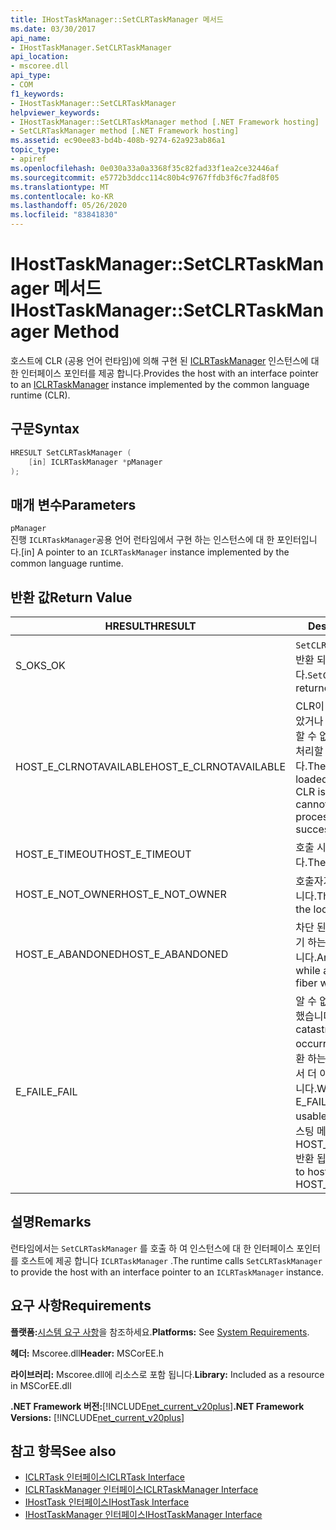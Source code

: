```yaml
---
title: IHostTaskManager::SetCLRTaskManager 메서드
ms.date: 03/30/2017
api_name:
- IHostTaskManager.SetCLRTaskManager
api_location:
- mscoree.dll
api_type:
- COM
f1_keywords:
- IHostTaskManager::SetCLRTaskManager
helpviewer_keywords:
- IHostTaskManager::SetCLRTaskManager method [.NET Framework hosting]
- SetCLRTaskManager method [.NET Framework hosting]
ms.assetid: ec90ee83-bd4b-408b-9274-62a923ab86a1
topic_type:
- apiref
ms.openlocfilehash: 0e030a33a0a3368f35c82fad33f1ea2ce32446af
ms.sourcegitcommit: e5772b3ddcc114c80b4c9767ffdb3f6c7fad8f05
ms.translationtype: MT
ms.contentlocale: ko-KR
ms.lasthandoff: 05/26/2020
ms.locfileid: "83841830"
---
```

# <a name="ihosttaskmanagersetclrtaskmanager-method"></a><span data-ttu-id="592dd-102">IHostTaskManager::SetCLRTaskManager 메서드</span><span class="sxs-lookup"><span data-stu-id="592dd-102">IHostTaskManager::SetCLRTaskManager Method</span></span>
<span data-ttu-id="592dd-103">호스트에 CLR (공용 언어 런타임)에 의해 구현 된 [ICLRTaskManager](iclrtaskmanager-interface.md) 인스턴스에 대 한 인터페이스 포인터를 제공 합니다.</span><span class="sxs-lookup"><span data-stu-id="592dd-103">Provides the host with an interface pointer to an [ICLRTaskManager](iclrtaskmanager-interface.md) instance implemented by the common language runtime (CLR).</span></span>  
  
## <a name="syntax"></a><span data-ttu-id="592dd-104">구문</span><span class="sxs-lookup"><span data-stu-id="592dd-104">Syntax</span></span>  
  
```cpp  
HRESULT SetCLRTaskManager (  
    [in] ICLRTaskManager *pManager  
);  
```  
  
## <a name="parameters"></a><span data-ttu-id="592dd-105">매개 변수</span><span class="sxs-lookup"><span data-stu-id="592dd-105">Parameters</span></span>  
 `pManager`  
 <span data-ttu-id="592dd-106">진행 `ICLRTaskManager`공용 언어 런타임에서 구현 하는 인스턴스에 대 한 포인터입니다.</span><span class="sxs-lookup"><span data-stu-id="592dd-106">[in] A pointer to an `ICLRTaskManager` instance implemented by the common language runtime.</span></span>  
  
## <a name="return-value"></a><span data-ttu-id="592dd-107">반환 값</span><span class="sxs-lookup"><span data-stu-id="592dd-107">Return Value</span></span>  
  
|<span data-ttu-id="592dd-108">HRESULT</span><span class="sxs-lookup"><span data-stu-id="592dd-108">HRESULT</span></span>|<span data-ttu-id="592dd-109">Description</span><span class="sxs-lookup"><span data-stu-id="592dd-109">Description</span></span>|  
|-------------|-----------------|  
|<span data-ttu-id="592dd-110">S_OK</span><span class="sxs-lookup"><span data-stu-id="592dd-110">S_OK</span></span>|<span data-ttu-id="592dd-111">`SetCLRTaskManager`성공적으로 반환 되었습니다.</span><span class="sxs-lookup"><span data-stu-id="592dd-111">`SetCLRTaskManager` returned successfully.</span></span>|  
|<span data-ttu-id="592dd-112">HOST_E_CLRNOTAVAILABLE</span><span class="sxs-lookup"><span data-stu-id="592dd-112">HOST_E_CLRNOTAVAILABLE</span></span>|<span data-ttu-id="592dd-113">CLR이 프로세스에 로드 되지 않았거나 CLR이 관리 코드를 실행할 수 없거나 호출을 성공적으로 처리할 수 없는 상태에 있습니다.</span><span class="sxs-lookup"><span data-stu-id="592dd-113">The CLR has not been loaded into a process, or the CLR is in a state in which it cannot run managed code or process the call successfully.</span></span>|  
|<span data-ttu-id="592dd-114">HOST_E_TIMEOUT</span><span class="sxs-lookup"><span data-stu-id="592dd-114">HOST_E_TIMEOUT</span></span>|<span data-ttu-id="592dd-115">호출 시간이 초과 되었습니다.</span><span class="sxs-lookup"><span data-stu-id="592dd-115">The call timed out.</span></span>|  
|<span data-ttu-id="592dd-116">HOST_E_NOT_OWNER</span><span class="sxs-lookup"><span data-stu-id="592dd-116">HOST_E_NOT_OWNER</span></span>|<span data-ttu-id="592dd-117">호출자가 잠금을 소유 하지 않습니다.</span><span class="sxs-lookup"><span data-stu-id="592dd-117">The caller does not own the lock.</span></span>|  
|<span data-ttu-id="592dd-118">HOST_E_ABANDONED</span><span class="sxs-lookup"><span data-stu-id="592dd-118">HOST_E_ABANDONED</span></span>|<span data-ttu-id="592dd-119">차단 된 스레드나 파이버에서 대기 하는 동안 이벤트를 취소 했습니다.</span><span class="sxs-lookup"><span data-stu-id="592dd-119">An event was canceled while a blocked thread or fiber was waiting on it.</span></span>|  
|<span data-ttu-id="592dd-120">E_FAIL</span><span class="sxs-lookup"><span data-stu-id="592dd-120">E_FAIL</span></span>|<span data-ttu-id="592dd-121">알 수 없는 치명적인 오류가 발생 했습니다.</span><span class="sxs-lookup"><span data-stu-id="592dd-121">An unknown catastrophic failure occurred.</span></span> <span data-ttu-id="592dd-122">메서드가 E_FAIL 반환 하는 경우 해당 프로세스 내에서 더 이상 CLR을 사용할 수 없습니다.</span><span class="sxs-lookup"><span data-stu-id="592dd-122">When a method returns E_FAIL, the CLR is no longer usable within the process.</span></span> <span data-ttu-id="592dd-123">호스팅 메서드를 이후에 호출 하면 HOST_E_CLRNOTAVAILABLE 반환 됩니다.</span><span class="sxs-lookup"><span data-stu-id="592dd-123">Subsequent calls to hosting methods return HOST_E_CLRNOTAVAILABLE.</span></span>|  
  
## <a name="remarks"></a><span data-ttu-id="592dd-124">설명</span><span class="sxs-lookup"><span data-stu-id="592dd-124">Remarks</span></span>  
 <span data-ttu-id="592dd-125">런타임에서는 `SetCLRTaskManager` 를 호출 하 여 인스턴스에 대 한 인터페이스 포인터를 호스트에 제공 합니다 `ICLRTaskManager` .</span><span class="sxs-lookup"><span data-stu-id="592dd-125">The runtime calls `SetCLRTaskManager` to provide the host with an interface pointer to an `ICLRTaskManager` instance.</span></span>  
  
## <a name="requirements"></a><span data-ttu-id="592dd-126">요구 사항</span><span class="sxs-lookup"><span data-stu-id="592dd-126">Requirements</span></span>  
 <span data-ttu-id="592dd-127">**플랫폼:**[시스템 요구 사항](../../get-started/system-requirements.md)을 참조하세요.</span><span class="sxs-lookup"><span data-stu-id="592dd-127">**Platforms:** See [System Requirements](../../get-started/system-requirements.md).</span></span>  
  
 <span data-ttu-id="592dd-128">**헤더:** Mscoree.dll</span><span class="sxs-lookup"><span data-stu-id="592dd-128">**Header:** MSCorEE.h</span></span>  
  
 <span data-ttu-id="592dd-129">**라이브러리:** Mscoree.dll에 리소스로 포함 됩니다.</span><span class="sxs-lookup"><span data-stu-id="592dd-129">**Library:** Included as a resource in MSCorEE.dll</span></span>  
  
 <span data-ttu-id="592dd-130">**.NET Framework 버전:**[!INCLUDE[net_current_v20plus](../../../../includes/net-current-v20plus-md.md)]</span><span class="sxs-lookup"><span data-stu-id="592dd-130">**.NET Framework Versions:** [!INCLUDE[net_current_v20plus](../../../../includes/net-current-v20plus-md.md)]</span></span>  
  
## <a name="see-also"></a><span data-ttu-id="592dd-131">참고 항목</span><span class="sxs-lookup"><span data-stu-id="592dd-131">See also</span></span>

- [<span data-ttu-id="592dd-132">ICLRTask 인터페이스</span><span class="sxs-lookup"><span data-stu-id="592dd-132">ICLRTask Interface</span></span>](iclrtask-interface.md)
- [<span data-ttu-id="592dd-133">ICLRTaskManager 인터페이스</span><span class="sxs-lookup"><span data-stu-id="592dd-133">ICLRTaskManager Interface</span></span>](iclrtaskmanager-interface.md)
- [<span data-ttu-id="592dd-134">IHostTask 인터페이스</span><span class="sxs-lookup"><span data-stu-id="592dd-134">IHostTask Interface</span></span>](ihosttask-interface.md)
- [<span data-ttu-id="592dd-135">IHostTaskManager 인터페이스</span><span class="sxs-lookup"><span data-stu-id="592dd-135">IHostTaskManager Interface</span></span>](ihosttaskmanager-interface.md)
